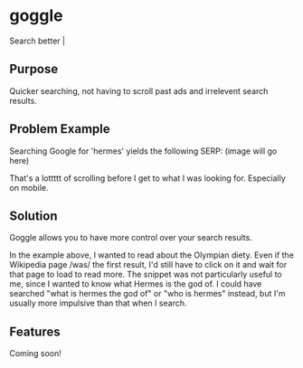 # goggle
Search better |

## Purpose
Quicker searching, not having to scroll past ads and irrelevent search results.

## Problem Example
Searching Google for 'hermes' yields the following SERP:
(image will go here)

That's a lottttt of scrolling before I get to what I was looking for. Especially on mobile.

## Solution
Goggle allows you to have more control over your search results.

In the example above, I wanted to read about the Olympian diety. Even if the Wikipedia page /was/ the first result, I'd still have to click on it and wait for that page to load to read more. The snippet was not particularly useful to me, since I wanted to know what Hermes is the god of. I could have searched "what is hermes the god of" or "who is hermes" instead, but I'm usually more impulsive than that when I search.

## Features
Coming soon!
